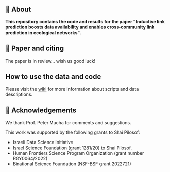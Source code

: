 <!-- 
library(badger)
badger::badge_doi(doi = "XXXXXXX", color = 'orange')
badger::badge_lifecycle(stage = 'stable', color = 'green')
badger::badge_repostatus(status = 'Active')
badger::badge_custom(x = 'devtools installation', y = 'v2.0', color = 'yellow')


[![](https://img.shields.io/badge/doi-10.1111/2041--210X.13569-orange.svg)](https://doi.org/10.1111/2041-210X.13569) [![](https://img.shields.io/badge/lifecycle-stable-green.svg)](https://lifecycle.r-lib.org/articles/stages.html#stable) [![Project Status: Active - The project has reached a stable, usable state and is being actively developed.](https://www.repostatus.org/badges/latest/active.svg)](https://www.repostatus.org/#active) ![](https://img.shields.io/badge/devtools%20installation-v2.0-yellow.svg)
-->
## :wave: About
**This repository contains the code and results for the paper "Inductive link prediction boosts data availability and enables
cross-community link prediction in ecological networks".** 

## :page_facing_up: Paper and citing
The paper is in review... wish us good luck!

## How to use the data and code
Please visit the [wiki](https://github.com/Ecological-Complexity-Lab/eco_ILP/wiki) for more information about scripts and data descriptions.


## :green_heart: Acknowledgements
We thank Prof. Peter Mucha for comments and suggestions.

This work was supported by the following grants to Shai Pilosof:
* Israeli Data Science Initiative
* Israel Science Foundation (grant 1281/20) to Shai Pilosof.
* Human Frontiers Science Program Organization (grant number RGY0064/2022)
* Binational Science Foundation (NSF-BSF grant 2022721)

